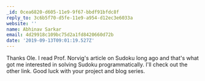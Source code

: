 ```yaml
---
_id: 0cea6820-d605-11e9-9f67-bbdf91bfdc8f
reply_to: 3c6b5f70-d5fe-11e9-a954-d12ec3e6033a
website: ''
name: Abhinav Sarkar
email: 4d29918c109bc75d2a1fd8420660d72b
date: '2019-09-13T09:01:19.527Z'
---
```

Thanks Ole. I read Prof. Norvig's article on Sudoku long ago and that's what got me interested in solving Sudoku programmatically. I'll check out the other link. Good luck with your project and blog series.
